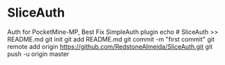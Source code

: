 # SliceAuth
Auth for PocketMine-MP, Best Fix SimpleAuth plugin
echo # SliceAuth >> README.md
git init
git add README.md
git commit -m "first commit"
git remote add origin https://github.com/RedstoneAlmeida/SliceAuth.git
git push -u origin master
